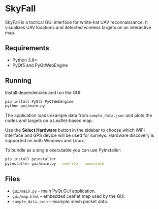 # SkyFall

SkyFall is a tactical GUI interface for white-hat UAV reconnaissance. It visualizes
UAV locations and detected wireless targets on an interactive map.

## Requirements
* Python 3.8+
* PyQt5 and PyQtWebEngine

## Running
Install dependencies and run the GUI:

```bash
pip install PyQt5 PyQtWebEngine
python gui/main.py
```

The application loads example data from `sample_data.json` and plots the nodes
and targets on a Leaflet-based map.

Use the **Select Hardware** button in the sidebar to choose which WiFi
interface and GPS device will be used for surveys. Hardware discovery is
supported on both Windows and Linux.

To bundle as a single executable you can use PyInstaller:

```bash
pip install pyinstaller
pyinstaller gui/main.py --onefile --noconsole
```

## Files
- `gui/main.py` – main PyQt GUI application.
- `gui/map.html` – embedded Leaflet map used by the GUI.
- `sample_data.json` – example mesh packet data.
